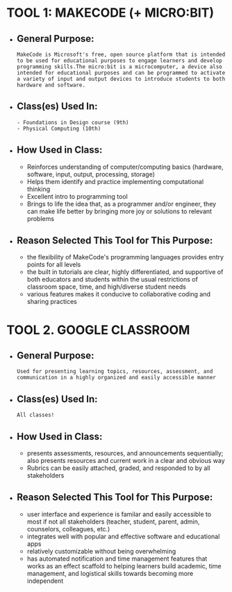 

# TOOL 1: MAKECODE (+ MICRO:BIT)
* ## General Purpose:
      MakeCode is Microsoft's free, open source platform that is intended to be used for educational purposes to engage learners and develop programming skills.The micro:bit is a microcomputer, a device also intended for educational purposes and can be programmed to activate a variety of input and output devices to introduce students to both hardware and software.
* ## Class(es) Used In:
      - Foundations in Design course (9th)
      - Physical Computing (10th)
* ## How Used in Class:
  * Reinforces understanding of computer/computing basics (hardware, software, input, output, processing, storage)
  * Helps them identify and practice implementing computational thinking
  * Excellent intro to programming tool
  * Brings to life the idea that, as a programmer and/or engineer, they can make life better by bringing more joy or solutions to relevant problems 
* ## Reason Selected This Tool for This Purpose:
  * the flexibility of MakeCode's programming languages provides entry points for all levels
  * the built in tutorials are clear, highly differentiated, and supportive of both educators and students within the usual restrictions of classroom space, time, and high/diverse student needs
  * various features makes it conducive to collaborative coding and sharing practices

# TOOL 2. GOOGLE CLASSROOM
* ## General Purpose:
      Used for presenting learning topics, resources, assessment, and communication in a highly organized and easily accessible manner        
* ## Class(es) Used In:
      All classes! 
* ## How Used in Class:
  * presents assessments, resources, and announcements sequentially; also presents resources and current work in a clear and obvious way
  * Rubrics can be easily attached, graded, and responded to by all stakeholders 
* ## Reason Selected This Tool for This Purpose:
  * user interface and experience is familar and easily accessible  to most if not all stakeholders (teacher, student, parent, admin, counselors, colleagues, etc.)
  * integrates well with popular and effective software and educational apps
  * relatively customizable without being overwhelming
  * has automated notification and time management features that works as an effect scaffold to helping learners build academic, time management, and logistical skills towards becoming more independent 